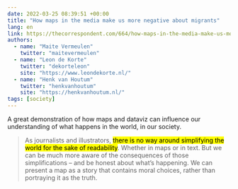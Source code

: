 ```yaml
---
date: 2022-03-25 08:39:51 +00:00
title: "How maps in the media make us more negative about migrants"
lang: en
link: https://thecorrespondent.com/664/how-maps-in-the-media-make-us-more-negative-about-migrants
authors:
  - name: "Maite Vermeulen"
    twitter: "maitevermeulen"
  - name: "Leon de Korte"
    twitter: "dekorteleon"
    site: "https://www.leondekorte.nl/"
  - name: "Henk van Houtum"
    twitter: "henkvanhoutum"
    site: "https://henkvanhoutum.nl/"
tags: [society]
---
```


A great demonstration of how maps and dataviz can influence our understanding of what happens in the world, in our society.

> As journalists and illustrators, <mark>there is no way around simplifying the world for the sake of readability</mark>. Whether in maps or in text. But we can be much more aware of the consequences of those simplifications – and be honest about what’s happening. We can present a map as a story that contains moral choices, rather than portraying it as the truth.
